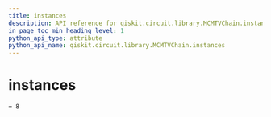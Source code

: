 ```yaml
---
title: instances
description: API reference for qiskit.circuit.library.MCMTVChain.instances
in_page_toc_min_heading_level: 1
python_api_type: attribute
python_api_name: qiskit.circuit.library.MCMTVChain.instances
---
```


# instances

<span id="qiskit.circuit.library.MCMTVChain.instances" />

`= 8`

